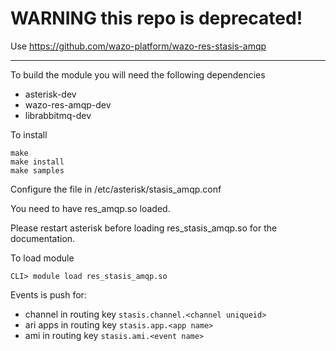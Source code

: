 # WARNING this repo is deprecated!

Use https://github.com/wazo-platform/wazo-res-stasis-amqp

-------------------------


To build the module you will need the following dependencies

* asterisk-dev
* wazo-res-amqp-dev
* librabbitmq-dev

To install

    make
    make install
    make samples

Configure the file in /etc/asterisk/stasis_amqp.conf

You need to have res_amqp.so loaded.

Please restart asterisk before loading res_stasis_amqp.so for the documentation.

To load module

    CLI> module load res_stasis_amqp.so

Events is push for:

* channel in routing key `stasis.channel.<channel uniqueid>`
* ari apps in routing key `stasis.app.<app name>`
* ami in routing key `stasis.ami.<event name>`
